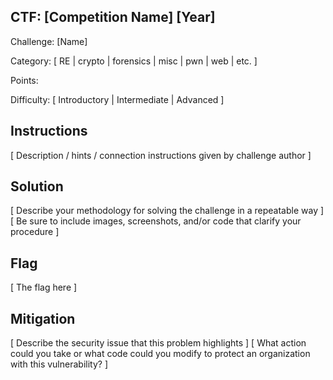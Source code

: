 ## CTF: [Competition Name] [Year]
Challenge: [Name]

Category:  [ RE | crypto | forensics | misc | pwn | web | etc. ]

Points:

Difficulty: [ Introductory | Intermediate | Advanced ]

## Instructions

[ Description / hints / connection instructions given by challenge author ]

## Solution

[ Describe your methodology for solving the challenge in a repeatable way ]
[ Be sure to include images, screenshots, and/or code that clarify your procedure ]

## Flag

[ The flag here ]

## Mitigation

[ Describe the security issue that this problem highlights ]
[ What action could you take or what code could you modify to protect an organization with this vulnerability? ]

